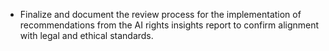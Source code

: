 - Finalize and document the review process for the implementation of recommendations from the AI rights insights report to confirm alignment with legal and ethical standards.